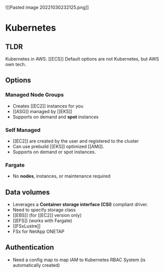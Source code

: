 ![[Pasted image 20221030232125.png]]
# Kubernetes

## TLDR
Kubernetes in AWS. [[ECS]] Default options are not Kubernetes, but AWS own tech.

## Options

### Managed Node Groups
- Creates [[EC2]] instances for you
- [[ASG]] managed by [[EKS]]
- Supports on demand and **spot** instances

### Self Managed
- [[EC2]] are created by the user and registered to the cluster
- Can use prebuild [[EKS]] optimized [[AMi]].
- Supports on demand or spot instances.

### Fargate
- No **nodes**, instances, or maintenance required

## Data volumes 
- Leverages a **Container storage interface (CSI)** compliant driver.
- Need to specify storage class
- [[EBS]] (for [[EC2]] version only)
- [[EFS]] (works with Fargate)
- [[FSxLustre]]
- FSx for NetApp ONETAP

## Authentication
- Need a config map to map IAM to Kubernetes RBAC System (is automatically created)